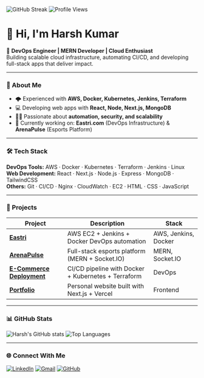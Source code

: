 ![GitHub Streak](https://github-readme-streak-stats.herokuapp.com/?user=harsh7509&theme=tokyonight)
![Profile Views](https://komarev.com/ghpvc/?username=harsh7509&label=Profile%20views&color=blue&style=flat)


# 👋 Hi, I'm Harsh Kumar

🚀 **DevOps Engineer | MERN Developer | Cloud Enthusiast**  
Building scalable cloud infrastructure, automating CI/CD, and developing full-stack apps that deliver impact.

---

### 🧠 About Me
- 🌩️ Experienced with **AWS, Docker, Kubernetes, Jenkins, Terraform**
- 💻 Developing web apps with **React, Node, Next.js, MongoDB**
- 🧑‍💻 Passionate about **automation, security, and scalability**
- 🎯 Currently working on: **Eastri.com** (DevOps Infrastructure) & **ArenaPulse** (Esports Platform)

---

### 🛠️ Tech Stack
**DevOps Tools:** AWS · Docker · Kubernetes · Terraform · Jenkins · Linux  
**Web Development:** React · Next.js · Node.js · Express · MongoDB · TailwindCSS  
**Others:** Git · CI/CD · Nginx · CloudWatch · EC2 · HTML · CSS · JavaScript  

---

### 🧩 Projects
| Project | Description | Stack |
|----------|--------------|--------|
| [**Eastri**](https://github.com/harsh7509/Eastri) | AWS EC2 + Jenkins + Docker DevOps automation | AWS, Jenkins, Docker |
| [**ArenaPulse**](https://github.com/harsh7509/ArenaPulse) | Full-stack esports platform (MERN + Socket.IO) | MERN, Socket.IO |
| [**E-Commerce Deployment**](https://github.com/harsh7509/Ecommerce-Deployment) | CI/CD pipeline with Docker + Kubernetes + Terraform | DevOps |
| [**Portfolio**](https://github.com/harsh7509/Portfolio) | Personal website built with Next.js + Vercel | Frontend |

---

### 📊 GitHub Stats
![Harsh's GitHub stats](https://github-readme-stats.vercel.app/api?username=harsh7509&show_icons=true&theme=tokyonight)
![Top Languages](https://github-readme-stats.vercel.app/api/top-langs/?username=harsh7509&layout=compact&theme=tokyonight)

---

### 🌐 Connect With Me
[![LinkedIn](https://img.shields.io/badge/LinkedIn-blue?style=for-the-badge&logo=linkedin)](https://linkedin.com/in/harshkumar7509)
[![Gmail](https://img.shields.io/badge/Email-red?style=for-the-badge&logo=gmail)](mailto:harshantil7509@gmail.com)
[![GitHub](https://img.shields.io/badge/GitHub-black?style=for-the-badge&logo=github)](https://github.com/harsh7509)
